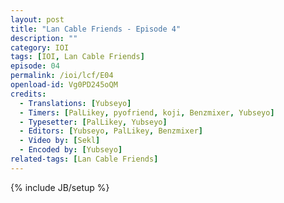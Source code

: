 ```yaml
---
layout: post
title: "Lan Cable Friends - Episode 4"
description: ""
category: IOI
tags: [IOI, Lan Cable Friends]
episode: 04
permalink: /ioi/lcf/E04
openload-id: Vg0PD245oQM
credits:
  - Translations: [Yubseyo]
  - Timers: [PalLikey, pyofriend, koji, Benzmixer, Yubseyo]
  - Typesetter: [PalLikey, Yubseyo]
  - Editors: [Yubseyo, PalLikey, Benzmixer]
  - Video by: [Sekl]
  - Encoded by: [Yubseyo]
related-tags: [Lan Cable Friends]
---
```

{% include JB/setup %}
